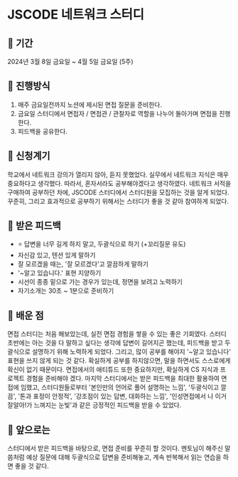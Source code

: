 # JSCODE 네트워크 스터디
## 📌 기간
2024년 3월 8일 금요일 ~ 4월 5일 금요일 (5주)

## 📌 진행방식
1. 매주 금요일전까지 노션에 제시된 면접 질문을 준비한다.
2. 금요일 스터디에서 면접자 / 면접관 / 관찰자로 역할을 나누어 돌아가며 면접을 진행한다.
3. 피드백을 공유한다.

## 📌 신청계기
학교에서 네트워크 강의가 열리지 않아, 듣지 못했었다. 실무에서 네트워크 지식은 매우 중요하다고 생각했다. 따라서, 혼자서라도 공부해야겠다고 생각하였다. 네트워크 서적을 구매하여 공부하던 차에,  JSCODE 스터디에서 스터디원을 모집하는 것을 알게 되었다. 꾸준히, 그리고 효과적으로 공부하기 위해서는 스터디가 좋을 것 같아 참여하게 되었다.

## 📌 받은 피드백
- ⭐️ 답변을 너무 길게 하지 말고, 두괄식으로 하기 (+꼬리질문 유도)
- 자신감 있고, 텐션 있게 말하기
- 잘 모르겠을 때는, '잘 모르겠다'고 깔끔하게 말하기
- '~알고 있습니다.' 표현 지양하기
- 시선이 종종 밑으로 가는 경우가 있는데, 정면을 보려고 노력하기
- 자기소개는 30초 ~ 1분으로 준비하기

## 📌 배운 점
면접 스터디는 처음 해보았는데, 실전 면접 경험을 쌓을 수 있는 좋은 기회였다. 스터디 초반에는 아는 것을 다 말하고 싶다는 생각에 답변이 길어지곤 했는데, 피드백을 받고 두괄식으로 설명하기 위해 노력하게 되었다. 그리고, 많이 공부를 해야지 '~알고 있습니다' 표현을 쓰지 않게 되는 것 같다. 확실하게 공부를 하지않으면, 말을 하면서도 스스로에게 확신이 없기 때문이다. 면접에서의 애티튜드 또한 중요하지만, 확실하게 CS 지식과 프로젝트 경험을 준비해야 겠다. 마지막 스터디에서는 받은 피드백을 최대한 활용하여 면접에 임했고, 스터디원들로부터 '본인만의 언어로 풀어 설명하는 느낌', '두괄식이고 깔끔', '톤과 표정이 안정적', '강조점이 있는 답변, 대화하는 느낌', '인성면접에서 나 이거 잘알아!가 느껴지는 눈빛'과 같은 긍정적인 피드백을 받을 수 있었다.

## 📌 앞으로는
스터디에서 받은 피드백을 바탕으로, 면접 준비를 꾸준히 할 것이다. 멘토님이 해주신 말씀처럼 예상 질문에 대해 두괄식으로 답변을 준비해놓고, 계속 반복해서 읽는 연습을 하면 좋을 것 같다. 
